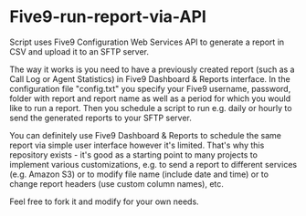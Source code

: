 # Five9-run-report-via-API

Script uses Five9 Configuration Web Services API to generate a report in CSV and upload it to an SFTP server.

The way it works is you need to have a previously created report (such as a Call Log or Agent Statistics) in Five9 Dashboard & Reports interface. In the configuration file "config.txt" you specify your Five9 username, password, folder with report and report name as well as a period for which you would like to run a report. Then you schedule a script to run e.g. daily or hourly to send the generated reports to your SFTP server.

You can definitely use Five9 Dashboard & Reports to schedule the same report via simple user interface however it's limited. That's why this repository exists - it's good as a starting point to many projects to implement various customizations, e.g. to send a report to different services (e.g. Amazon S3) or to modify file name (include date and time) or to change report headers (use custom column names), etc.

Feel free to fork it and modify for your own needs.
